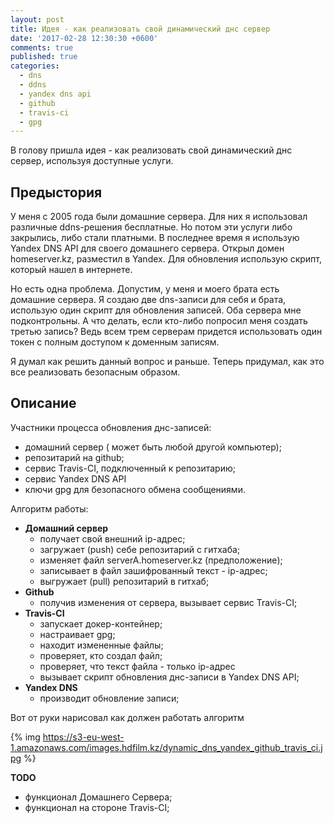 ```yaml
---
layout: post
title: Идея - как реализовать свой динамический днс сервер
date: '2017-02-28 12:30:30 +0600'
comments: true
published: true
categories:
  - dns
  - ddns
  - yandex dns api
  - github
  - travis-ci
  - gpg
---
```


В голову пришла идея - как реализовать свой динамический днс сервер, используя доступные услуги.
<!--more-->

## Предыстория

У меня с 2005 года были домашние сервера. Для них я использовал различные ddns-решения бесплатные. Но потом эти услуги либо закрылись, либо стали платными. В последнее время я использую Yandex DNS API для своего домашнего сервера. Открыл домен homeserver.kz, разместил в Yandex. Для обновления использую скрипт, который нашел в интернете. 

Но есть одна проблема. Допустим, у меня и моего брата есть домашние сервера. Я создаю две dns-записи для себя и брата, использую один скрипт для обновления записей. Оба сервера мне подконтрольны. А что делать, если кто-либо попросил меня создать третью запись? Ведь всем трем серверам придется использовать один токен с полным доступом к доменным записям.

Я думал как решить данный вопрос и раньше. Теперь придумал, как это все реализовать безопасным образом.

## Описание

Участники процесса обновления днс-записей:

- домашний сервер ( может быть любой другой компьютер);
- репозитарий на github;
- сервис Travis-CI, подключенный к репозитарию;
- сервис Yandex DNS API
- ключи gpg для безопасного обмена сообщениями.

Алгоритм работы:

- ****Домашний сервер****
	- получает свой внешний ip-адрес;
	- загружает (push) себе репозитарий с гитхаба;
	- изменяет файл serverA.homeserver.kz (предположение);
	- записывает в файл зашифрованный текст - ip-адрес;
	- выгружает (pull) репозитарий в гитхаб;
- ****Github****
	- получив изменения от сервера, вызывает сервис Travis-CI;
- ****Travis-CI****
	- запускает докер-контейнер;
	- настраивает gpg;
    - находит измененные файлы;
    - проверяет, кто создал файл;
    - проверяет, что текст файла - только ip-адрес
    - вызывает скрипт обновления днс-записи в Yandex DNS API;
- ****Yandex DNS****
	- производит обновление записи;
    
Вот от руки нарисовал как должен работать алгоритм

{% img https://s3-eu-west-1.amazonaws.com/images.hdfilm.kz/dynamic_dns_yandex_github_travis_ci.jpg %}

****TODO****

- функционал Домашнего Сервера;
- функционал на стороне Travis-CI;
